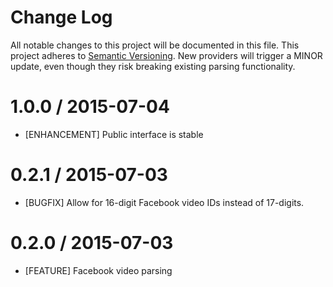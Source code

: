 # Change Log
All notable changes to this project will be documented in this file.
This project adheres to [Semantic Versioning](http://semver.org).
New providers will trigger a MINOR update, even though they risk
breaking existing parsing functionality.

# 1.0.0 / 2015-07-04

* [ENHANCEMENT] Public interface is stable

# 0.2.1 / 2015-07-03

* [BUGFIX] Allow for 16-digit Facebook video IDs instead of 17-digits.

# 0.2.0 / 2015-07-03

* [FEATURE] Facebook video parsing
